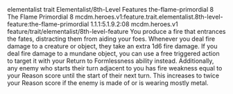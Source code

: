 <ability>
  <metadata>
    <class>elementalist</class>
    <feature_type>trait</feature_type>
    <file_dpath>Elementalist/8th-Level Features</file_dpath>
    <item_id>the-flame-primordial</item_id>
    <item_index>8</item_index>
    <item_name>The Flame Primordial</item_name>
    <level>8</level>
    <scc>mcdm.heroes.v1:feature.trait.elementalist.8th-level-feature:the-flame-primordial</scc>
    <scdc>1.1.1:5.1.9.2:08</scdc>
    <source>mcdm.heroes.v1</source>
    <type>feature/trait/elementalist/8th-level-feature</type>
  </metadata>
  <effects>
    <effect type="mundane">You produce a fire that entrances the fates, distracting them from aiding your foes. Whenever you deal fire damage to a creature or object, they take an extra 1d6 fire damage. If you deal fire damage to a mundane object, you can use a free triggered action to target it with your Return to Formlessness ability instead.
Additionally, any enemy who starts their turn adjacent to you has fire weakness equal to your Reason score until the start of their next turn. This increases to twice your Reason score if the enemy is made of or is wearing mostly metal.</effect>
  </effects>
</ability>
